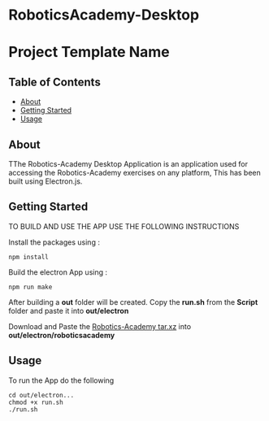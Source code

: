# RoboticsAcademy-Desktop

# Project Template Name


## Table of Contents

- [About](#about)
- [Getting Started](#getting-started)
- [Usage](#usage)

## About

TThe Robotics-Academy Desktop Application is an application used for accessing the Robotics-Academy exercises on any platform, This has been built using Electron.js.

## Getting Started

TO BUILD AND USE THE APP USE THE FOLLOWING INSTRUCTIONS

Install the packages using :

```console
npm install 
```

Build the electron App using :

```console
npm run make
```

After building a **out** folder will be created. Copy the **run.sh** from the **Script** folder and paste it into **out/electron**

Download and Paste the [Robotics-Academy tar.xz]()  into **out/electron/roboticsacademy**

## Usage

To run the App do the following

```
cd out/electron...
chmod +x run.sh
./run.sh
```
